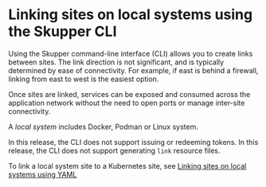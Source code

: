 <a id="system-linking-cli"></a>
# Linking sites on local systems using the Skupper CLI

Using the Skupper command-line interface (CLI) allows you to create links between sites.
The link direction is not significant, and is typically determined by ease of connectivity. For example, if east is behind a firewall, linking from east to west is the easiest option.

Once sites are linked, services can be exposed and consumed across the application network without the need to open ports or manage inter-site connectivity.


A *local system* includes Docker, Podman or Linux system.

In this release, the CLI does not support issuing or redeeming tokens.
In this release, the CLI does not support generating `link` resource files.

To link a local system site to a Kubernetes site, see [Linking sites on local systems using YAML](../system-yaml/site-linking.html)